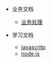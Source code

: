 - 业务文档
  - [业务处理](/business/logic.md)

- 学习文档
  - [javascritp](/study/js.md)
  - [node.js](/study/node.md)


